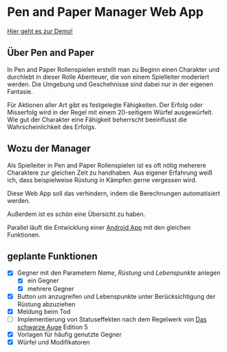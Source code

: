 # Pen and Paper Manager Web App

[Hier geht es zur Demo!](https://skranz27.github.io/pen-and-paper-manager-web-app/)

## Über Pen and Paper

In Pen and Paper Rollenspielen erstellt man zu Beginn einen Charakter und durchlebt in dieser Rolle Abenteuer, die von einem Spielleiter moderiert werden. Die Umgebung und Geschehnisse sind dabei nur in der eigenen Fantasie.

Für Aktionen aller Art gibt es festgelegte Fähigkeiten. Der Erfolg oder Misserfolg wird in der Regel mit einem 20-seitigem Würfel ausgewürfelt. Wie gut der Charakter eine Fähigkeit beherrscht beeinflusst die Wahrscheinlichkeit des Erfolgs.

## Wozu der Manager

Als Spielleiter in Pen and Paper Rollenspielen ist es oft nötig meherere Charaktere zur gleichen Zeit zu handhaben. Aus eigener Erfahrung weiß ich, dass beispielweise Rüstung in Kämpfen gerne vergessen wird.

Diese Web App soll das verhindern, indem die Berechnungen automatisiert werden.

Außerdem ist es schön eine Übersicht zu haben.

Parallel läuft die Entwicklung einer [Android App](https://github.com/skranz27/PnPManager) mit den gleichen Funktionen.

## geplante Funktionen

- [x] Gegner mit den Parametern *Name*, *Rüstung* und *Lebenspunkte* anlegen
  - [x] ein Gegner
  - [x] mehrere Gegner
- [x] Button um anzugreifen und Lebenspunkte unter Berücksichtigung der Rüstung abzuziehen
- [x] Meldung beim Tod
- [ ] Implementierung von Statuseffekten nach dem Regelwerk von [Das schwarze Auge](https://ulisses-spiele.de/spielsysteme/das-schwarze-auge/) Edition 5
- [x] Vorlagen für häufig genutzte Gegner
- [x] Würfel und Modifikatoren
